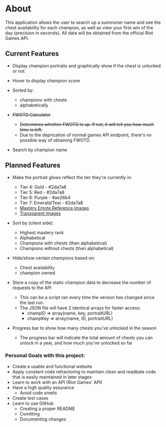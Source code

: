 

# About
This application allows the user to search up a summoner name and see the chest availability for each champion, as well as view your first win of the day (precision in seconds). All data will be obtained from the official Riot Games API. 

## Current Features
* Display champion portraits and graphically show if the chest is unlocked or not
* Hover to display champion score
* Sorted by:
	* champions with chests
	* alphabetically
	
* ~~FWOTD Calculator~~
	* ~~Determines whether FWOTD is up. If not, it will tell you how much time is left.~~
	* Due to the deprication of normal games API endpoint, there's no possible way of obtaining FWOTD.
	
* Search by champion name

## Planned Features
* Make the portrait glows reflect the tier they're currently in:
	* Tier 4: Gold - #2da7a8
	* Tier 5: Red - #2da7a8
	* Tier 6: Purple - #ae26b4
	* Tier 7: Emerald/Teal - #2da7a8
	* [Mastery Emote Reference Images](http://1.bp.blogspot.com/-4D5ZQjXvLzo/VQDK1opIjJI/AAAAAAAAlqQ/DHXkZFedzs4/s1600/44.jpg)
	* [Transparent Images](http://leagueoflegends.wikia.com/wiki/Champion_Mastery#Rewards)
* Sort by (client side):
	* Highest mastery rank
	* Alphabetical
	* Champions with chests (then alphabetical)
	* Champions without chests (then alphabetical)
* Hide/show certain champions based on:
	* Chest availability
	* champion owned
* Store a copy of the static champion data to decrease the number of requests to the API
	* This can be a script ran every time the version has changed since the last run.
	* The JSON file will have 2 identical arrays for faster access:
		* champID => array(name, key, portraitURL)
		* champKey => array(name, ID, portraitURL)

* Progress bar to show how many chests you've unlocked in the season
	* The progress bar will indicate the total amount of chests you can unlock in a year, and how much you've unlocked so far

### Personal Goals with this project:
* Create a usable and functional website
* Apply constant code refractoring to maintain clean and readbale code that is easily maintained in later stages
* Learn to work with an API (Riot Games' API)
* Have a high quality assurance
	* Avoid code smells
* Create test cases
* Learn to use GitHub
	* Creating a proper README
	* Comitting
	* Documenting changes
